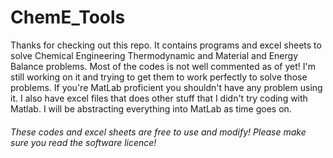 # ChemE_Tools
<p>
  Thanks for checking out this repo. It contains programs and excel sheets to solve Chemical Engineering Thermodynamic and Material and
  Energy Balance problems. Most of the codes is not well commented as of yet! I'm still working on it and trying to get them to
  work perfectly to solve those problems. If you're MatLab proficient you shouldn't have any problem using it. I also have excel files that does other stuff that I didn't try coding with Matlab. I will be abstracting everything into MatLab as time goes on.
</p>

<h6> These codes and excel sheets are free to use and modify! Please make sure you read the software licence!</h6>
